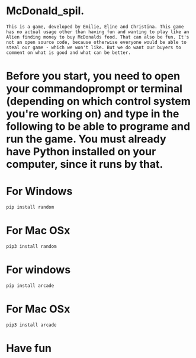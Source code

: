 # McDonald_spil.
    This is a game, developed by Emilie, Eline and Christina. This game has no actual usage other than having fun and wanting to play like an Alien finding money to buy McDonalds food. That can also be fun. It's not an open source code, because otherwise everyone would be able to steal our game - which we won't like. But we do want our buyers to comment on what is good and what can be better.

# Before you start, you need to open your commandoprompt or terminal (depending on which control system you're working on) and type in the following to be able to programe and run the game. You must already have Python installed on your computer, since it runs by that.
# For Windows
    pip install random
# For Mac OSx
    pip3 install random

# For windows
    pip install arcade
# For Mac OSx
    pip3 install arcade

# Have fun